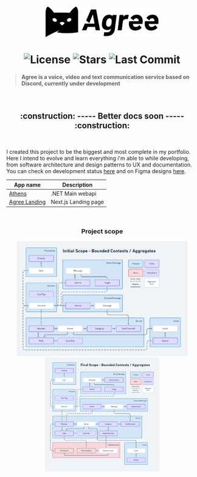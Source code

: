 <p align="center">
   <img src="./assets/agree.svg" alt="Agree Logo" width="300"/>
</p>

<h1 align="center">
  <img alt="License" src="https://img.shields.io/badge/license-MIT-191929?style=flat-square">
  <img alt="Stars" src="https://img.shields.io/github/stars/vassourita/agree?style=flat-square">
  <img alt="Last Commit" src="https://img.shields.io/github/last-commit/vassourita/agree?style=flat-square" />
</h1>

> #### Agree is a voice, video and text communication service based on Discord, currently under development

<br/>
<h2 align="center">
:construction: ----- Better docs soon ----- :construction:
</h2>
<br/>

I created this project to be the biggest and most complete in my portfolio. Here I intend to evolve and learn everything i'm able to while developing, from software architecture and design patterns to UX and documentation.
You can check on development status [here](https://trello.com/agree15/home) and on Figma designs [here](https://www.figma.com/file/JIcmhV3KQXXCJmZJNB8KXx/Desktop?node-id=27%3A257).

| App name                            |  Description          |
| ----------------------------------- | --------------------- |
| [Athens](apps/athens)               | .NET Main webapi      |
| [Agree Landing](apps/agree-landing) | Next.js Landing page  |

<br/>
<h3 align="center">
Project scope
</h3>

<p align="center">
   <img src="./docs/initial_scope.png" alt="Initial scope" width="450"/>
   <img src="./docs/final_scope.png" alt="Final scope" width="300"/>
</p>
